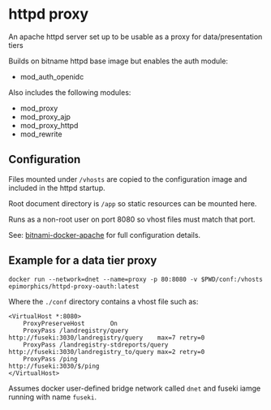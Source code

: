 # httpd proxy

An apache httpd server set up to be usable as a proxy for data/presentation tiers

Builds on bitname httpd base image but enables the auth module:

   * mod_auth_openidc

Also includes the following modules:

   * mod_proxy
   * mod_proxy_ajp
   * mod_proxy_httpd
   * mod_rewrite

## Configuration

Files mounted under `/vhosts` are copied to the configuration image and included in the httpd startup.

Root document directory is `/app` so static resources can be mounted here.

Runs as a non-root user on port 8080 so vhost files must match that port.

See: [bitnami-docker-apache](https://github.com/bitnami/bitnami-docker-apache) for full configuration details.

## Example for a data tier proxy

    docker run --network=dnet --name=proxy -p 80:8080 -v $PWD/conf:/vhosts epimorphics/httpd-proxy-oauth:latest

Where the `./conf` directory contains a vhost file such as:

```
<VirtualHost *:8080>	
    ProxyPreserveHost       On
    ProxyPass /landregistry/query             http://fuseki:3030/landregistry/query    max=7 retry=0
    ProxyPass /landregistry-stdreports/query  http://fuseki:3030/landregistry_to/query max=2 retry=0
    ProxyPass /ping                           http://fuseki:3030/$/ping
</VirtualHost> 

```

Assumes docker user-defined bridge network called `dnet` and fuseki iamge running with name `fuseki`.
